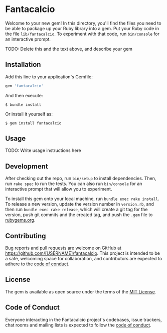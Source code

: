 # Fantacalcio

Welcome to your new gem! In this directory, you'll find the files you need to be able to package up your Ruby library into a gem. Put your Ruby code in the file `lib/fantacalcio`. To experiment with that code, run `bin/console` for an interactive prompt.

TODO: Delete this and the text above, and describe your gem

## Installation

Add this line to your application's Gemfile:

```ruby
gem 'fantacalcio'
```

And then execute:

    $ bundle install

Or install it yourself as:

    $ gem install fantacalcio

## Usage

TODO: Write usage instructions here

## Development

After checking out the repo, run `bin/setup` to install dependencies. Then, run `rake spec` to run the tests. You can also run `bin/console` for an interactive prompt that will allow you to experiment.

To install this gem onto your local machine, run `bundle exec rake install`. To release a new version, update the version number in `version.rb`, and then run `bundle exec rake release`, which will create a git tag for the version, push git commits and the created tag, and push the `.gem` file to [rubygems.org](https://rubygems.org).

## Contributing

Bug reports and pull requests are welcome on GitHub at https://github.com/[USERNAME]/fantacalcio. This project is intended to be a safe, welcoming space for collaboration, and contributors are expected to adhere to the [code of conduct](https://github.com/[USERNAME]/fantacalcio/blob/master/CODE_OF_CONDUCT.md).

## License

The gem is available as open source under the terms of the [MIT License](https://opensource.org/licenses/MIT).

## Code of Conduct

Everyone interacting in the Fantacalcio project's codebases, issue trackers, chat rooms and mailing lists is expected to follow the [code of conduct](https://github.com/[USERNAME]/fantacalcio/blob/master/CODE_OF_CONDUCT.md).
